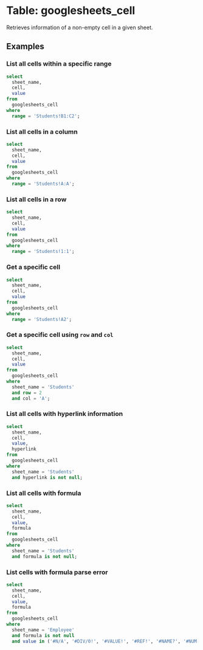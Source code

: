 # Table: googlesheets_cell

Retrieves information of a non-empty cell in a given sheet.

## Examples

### List all cells within a specific range

```sql
select
  sheet_name,
  cell,
  value
from
  googlesheets_cell
where
  range = 'Students!B1:C2';
```

### List all cells in a column

```sql
select
  sheet_name,
  cell,
  value
from
  googlesheets_cell
where
  range = 'Students!A:A';
```

### List all cells in a row

```sql
select
  sheet_name,
  cell,
  value
from
  googlesheets_cell
where
  range = 'Students!1:1';
```

### Get a specific cell

```sql
select
  sheet_name,
  cell,
  value
from
  googlesheets_cell
where
  range = 'Students!A2';
```

### Get a specific cell using `row` and `col`

```sql
select
  sheet_name,
  cell,
  value
from
  googlesheets_cell
where
  sheet_name = 'Students'
  and row = 2
  and col = 'A';
```

### List all cells with hyperlink information

```sql
select
  sheet_name,
  cell,
  value,
  hyperlink
from
  googlesheets_cell
where
  sheet_name = 'Students'
  and hyperlink is not null;
```

### List all cells with formula

```sql
select
  sheet_name,
  cell,
  value,
  formula
from
  googlesheets_cell
where
  sheet_name = 'Students'
  and formula is not null;
```

### List cells with formula parse error

```sql
select
  sheet_name,
  cell,
  value,
  formula
from
  googlesheets_cell
where
  sheet_name = 'Employee'
  and formula is not null
  and value in ('#N/A', '#DIV/0!', '#VALUE!', '#REF!', '#NAME?', '#NUM!', '#ERROR!', '#NULL!');
```
